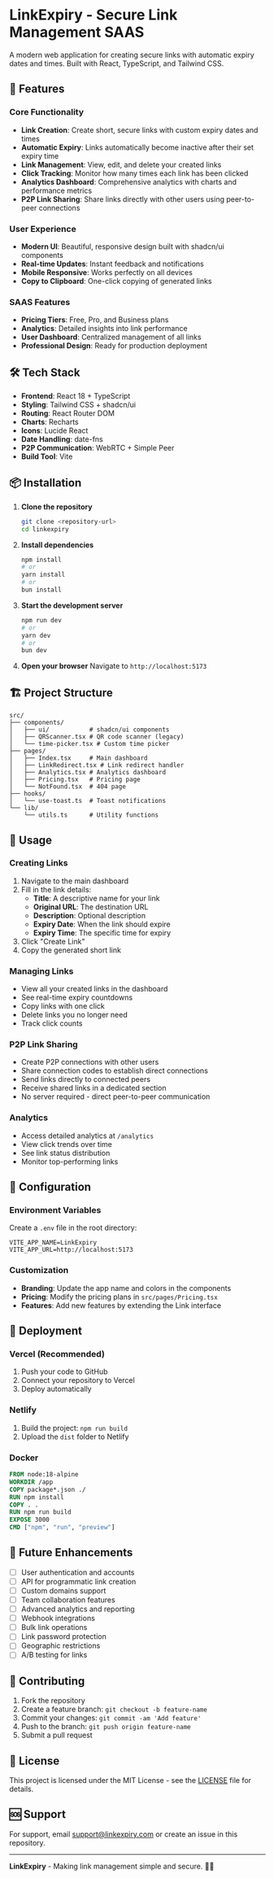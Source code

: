 # LinkExpiry - Secure Link Management SAAS

A modern web application for creating secure links with automatic expiry dates and times. Built with React, TypeScript, and Tailwind CSS.

## 🚀 Features

### Core Functionality
- **Link Creation**: Create short, secure links with custom expiry dates and times
- **Automatic Expiry**: Links automatically become inactive after their set expiry time
- **Link Management**: View, edit, and delete your created links
- **Click Tracking**: Monitor how many times each link has been clicked
- **Analytics Dashboard**: Comprehensive analytics with charts and performance metrics
- **P2P Link Sharing**: Share links directly with other users using peer-to-peer connections

### User Experience
- **Modern UI**: Beautiful, responsive design built with shadcn/ui components
- **Real-time Updates**: Instant feedback and notifications
- **Mobile Responsive**: Works perfectly on all devices
- **Copy to Clipboard**: One-click copying of generated links

### SAAS Features
- **Pricing Tiers**: Free, Pro, and Business plans
- **Analytics**: Detailed insights into link performance
- **User Dashboard**: Centralized management of all links
- **Professional Design**: Ready for production deployment

## 🛠️ Tech Stack

- **Frontend**: React 18 + TypeScript
- **Styling**: Tailwind CSS + shadcn/ui
- **Routing**: React Router DOM
- **Charts**: Recharts
- **Icons**: Lucide React
- **Date Handling**: date-fns
- **P2P Communication**: WebRTC + Simple Peer
- **Build Tool**: Vite

## 📦 Installation

1. **Clone the repository**
   ```bash
   git clone <repository-url>
   cd linkexpiry
   ```

2. **Install dependencies**
   ```bash
   npm install
   # or
   yarn install
   # or
   bun install
   ```

3. **Start the development server**
   ```bash
   npm run dev
   # or
   yarn dev
   # or
   bun dev
   ```

4. **Open your browser**
   Navigate to `http://localhost:5173`

## 🏗️ Project Structure

```
src/
├── components/
│   ├── ui/           # shadcn/ui components
│   ├── QRScanner.tsx # QR code scanner (legacy)
│   └── time-picker.tsx # Custom time picker
├── pages/
│   ├── Index.tsx     # Main dashboard
│   ├── LinkRedirect.tsx # Link redirect handler
│   ├── Analytics.tsx # Analytics dashboard
│   ├── Pricing.tsx   # Pricing page
│   └── NotFound.tsx  # 404 page
├── hooks/
│   └── use-toast.ts  # Toast notifications
└── lib/
    └── utils.ts      # Utility functions
```

## 🎯 Usage

### Creating Links
1. Navigate to the main dashboard
2. Fill in the link details:
   - **Title**: A descriptive name for your link
   - **Original URL**: The destination URL
   - **Description**: Optional description
   - **Expiry Date**: When the link should expire
   - **Expiry Time**: The specific time for expiry
3. Click "Create Link"
4. Copy the generated short link

### Managing Links
- View all your created links in the dashboard
- See real-time expiry countdowns
- Copy links with one click
- Delete links you no longer need
- Track click counts

### P2P Link Sharing
- Create P2P connections with other users
- Share connection codes to establish direct connections
- Send links directly to connected peers
- Receive shared links in a dedicated section
- No server required - direct peer-to-peer communication

### Analytics
- Access detailed analytics at `/analytics`
- View click trends over time
- See link status distribution
- Monitor top-performing links

## 🔧 Configuration

### Environment Variables
Create a `.env` file in the root directory:

```env
VITE_APP_NAME=LinkExpiry
VITE_APP_URL=http://localhost:5173
```

### Customization
- **Branding**: Update the app name and colors in the components
- **Pricing**: Modify the pricing plans in `src/pages/Pricing.tsx`
- **Features**: Add new features by extending the Link interface

## 🚀 Deployment

### Vercel (Recommended)
1. Push your code to GitHub
2. Connect your repository to Vercel
3. Deploy automatically

### Netlify
1. Build the project: `npm run build`
2. Upload the `dist` folder to Netlify

### Docker
```dockerfile
FROM node:18-alpine
WORKDIR /app
COPY package*.json ./
RUN npm install
COPY . .
RUN npm run build
EXPOSE 3000
CMD ["npm", "run", "preview"]
```

## 🔮 Future Enhancements

- [ ] User authentication and accounts
- [ ] API for programmatic link creation
- [ ] Custom domains support
- [ ] Team collaboration features
- [ ] Advanced analytics and reporting
- [ ] Webhook integrations
- [ ] Bulk link operations
- [ ] Link password protection
- [ ] Geographic restrictions
- [ ] A/B testing for links

## 🤝 Contributing

1. Fork the repository
2. Create a feature branch: `git checkout -b feature-name`
3. Commit your changes: `git commit -am 'Add feature'`
4. Push to the branch: `git push origin feature-name`
5. Submit a pull request

## 📄 License

This project is licensed under the MIT License - see the [LICENSE](LICENSE) file for details.

## 🆘 Support

For support, email support@linkexpiry.com or create an issue in this repository.

---

**LinkExpiry** - Making link management simple and secure. 🔗✨

